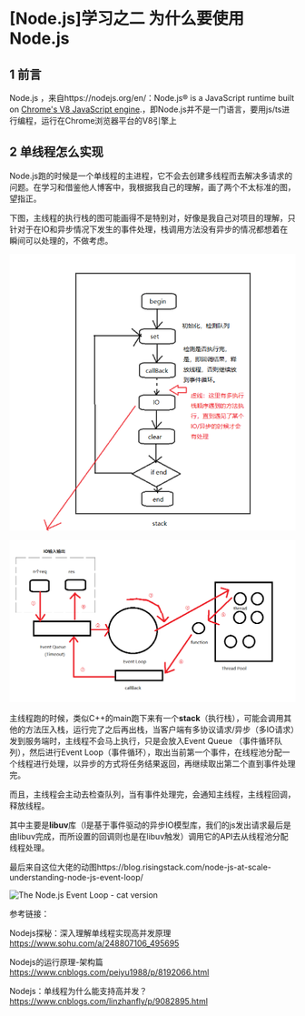 # [Node.js]学习之二 为什么要使用Node.js

## 1 前言

Node.js ，来自https://nodejs.org/en/：Node.js® is a JavaScript runtime built on [Chrome's V8 JavaScript engine](https://v8.dev/).，即Node.js并不是一门语言，要用js/ts进行编程，运行在Chrome浏览器平台的V8引擎上

## 2 单线程怎么实现

Node.js跑的时候是一个单线程的主进程，它不会去创建多线程而去解决多请求的问题。在学习和借鉴他人博客中，我根据我自己的理解，画了两个不太标准的图，望指正。

下图，主线程的执行栈的图可能画得不是特别对，好像是我自己对项目的理解，只针对于在IO和异步情况下发生的事件处理，栈调用方法没有异步的情况都想着在瞬间可以处理的，不做考虑。

![1567070698400](https://github.com/ToSaySomething/Node.jsStudying/raw/master/Pic/Three/stack.png)

![1567069137943](https://github.com/ToSaySomething/Node.jsStudying/raw/master/Pic/Three/all.png)

​		主线程跑的时候，类似C++的main跑下来有一个**stack**（执行栈），可能会调用其他的方法压入栈，运行完了之后再出栈，当客户端有多协议请求/异步（多IO请求）发到服务端时，主线程不会马上执行，只是会放入Event Queue （事件循环队列），然后进行Event Loop（事件循环），取出当前第一个事件，在线程池分配一个线程进行处理，以异步的方式将任务结果返回，再继续取出第二个直到事件处理完。

​		而且，主线程会主动去检查队列，当有事件处理完，会通知主线程，主线程回调，释放线程。

​		其中主要是**libuv**库（l是基于事件驱动的异步IO模型库，我们的js发出请求最后是由libuv完成，而所设置的回调则也是在libuv触发）调用它的API去从线程池分配线程处理。

​		最后来自这位大佬的动图https://blog.risingstack.com/node-js-at-scale-understanding-node-js-event-loop/

![The Node.js Event Loop - cat version](https://blog-assets.risingstack.com/2017/01/cat-node-js-event-loop-.gif)

参考链接：

Nodejs探秘：深入理解单线程实现高并发原理  https://www.sohu.com/a/248807106_495695

Nodejs的运行原理-架构篇 https://www.cnblogs.com/peiyu1988/p/8192066.html

Nodejs：单线程为什么能支持高并发？https://www.cnblogs.com/linzhanfly/p/9082895.html
